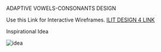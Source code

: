 ##

ADAPTIVE VOWELS-CONSONANTS DESIGN

Use this Link for Interactive Wireframes. [ILIT DESIGN 4 LINK](https://www.justinmind.com/usernote/tests/20158564/20158929/20158931/index.html)

Inspirational Idea

![idea](//idea.jpg)

